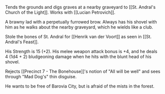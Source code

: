 Tends the grounds and digs graves at a nearby graveyard to [[St. Andral's Church of the Light]]. Works with [[Lucian Petrovich]]. 

A brawny lad with a perpetually furrowed brow. Always has his shovel with him as he walks about the nearby graveyard, which he wields like a club.

Stole the bones of St. Andral for [[Henrik van der Voort]] as seen in [[St. Andral's Feast]].

His Strength is 15 (+2).
His melee weapon attack bonus is +4, and he deals 4 (1d4 + 2) bludgeoning damage when he hits with the blunt head of his shovel.

Rejects [[Precinct 7 - The Bonehouse]]'s notion of "All will be well" and sees through "Mad Dog's" thin disguise.

He wants to be free of Barovia City, but is afraid of the mists in the forest.